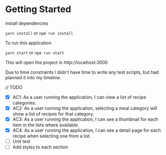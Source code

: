 # Getting Started

install dependencies

`yarn install` or `npm run install`

To run this application

`yarn start` or `npm run start`

This will open the project in http://localhost:3000

Due to time constraints I didn't have time to write any test scripts, but had
planned it into my timeline.

// TODO

- [x] AC1: As a user running the application, I can view a list of recipe categories.
- [x] AC2: As a user running the application, selecting a meal category will show a list of recipes for that category.
- [x] AC3: As a user running the application, I can see a thumbnail for each item in the lists where available.
- [x] AC4: As a user running the application, I can see a detail page for each recipe when selecting one from a list.
- [ ] Unit test
- [ ] Add styles to each section
